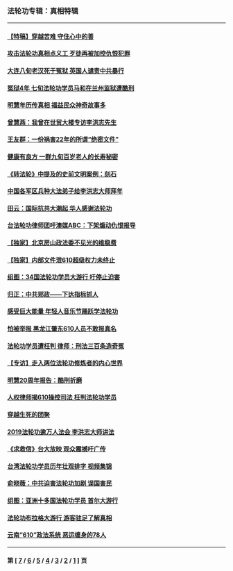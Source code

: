 ### 法轮功专辑：真相特辑
---
#### [【特稿】穿越苦难 守住心中的善](../../pages/nf4389/n13784979.md?08140430) 
#### [攻击法轮功真相点义工 歹徒再被加控仇恨犯罪](../../pages/nf4389/n13601019.md?08140430) 
#### [大连八旬老汉死于冤狱 英国人谴责中共暴行](../../pages/nf4389/n13480118.md?08140430) 
#### [冤狱4年 七旬法轮功学员马和在兰州监狱遭酷刑](../../pages/nf4389/n13304688.md?08140430) 
#### [明慧年历传真相 福益民众神奇故事多](../../pages/nf4389/n13294545.md?08140430) 
#### [曾慧燕：我曾在世贸大楼专访李洪志先生](../../pages/nf4389/n12898729.md?08140430) 
#### [王友群：一份祸害22年的所谓“绝密文件”](../../pages/nf4389/n12871750.md?08140430) 
#### [健康有良方 一群九旬百岁老人的长寿秘密](../../pages/nf4389/n12847475.md?08140430) 
#### [《转法轮》中提及的史前文明案例：刻石](../../pages/nf4389/n12758577.md?08140430) 
#### [中国各军区兵种大法弟子给李洪志大师拜年](../../pages/nf4389/n12750047.md?08140430) 
#### [田云：国际抗共大潮起 华人感谢法轮功](../../pages/nf4389/n12357708.md?08140430) 
#### [台法轮功律师团吁澳媒ABC：下架煽动仇恨报导](../../pages/nf4389/n12279917.md?08140430) 
#### [【独家】北京房山政法委不见光的维稳费](../../pages/nf4389/n12031979.md?08140430) 
#### [【独家】内部文件泄610超级权力未终止](../../pages/nf4389/n12023895.md?08140430) 
#### [组图：34国法轮功学员大游行 吁停止迫害](../../pages/nf4389/n11492658.md?08140430) 
#### [归正：中共邪政——下达指标抓人](../../pages/nf4389/n11474770.md?08140430) 
#### [感受巨大能量 年轻人音乐节踊跃学法轮功](../../pages/nf4389/n11441981.md?08140430) 
#### [怕被举报 黑龙江肇东610人员不敢报真名](../../pages/nf4389/n11436499.md?08140430) 
#### [法轮功学员遭枉判 律师：刑法三百条造奇冤](../../pages/nf4389/n11433943.md?08140430) 
#### [【专访】走入两位法轮功修炼者的内心世界](../../pages/nf4389/n11415623.md?08140430) 
#### [明慧20周年报告：酷刑折磨](../../pages/nf4389/n11387954.md?08140430) 
#### [人权律师揭610操控司法 枉判法轮功学员](../../pages/nf4389/n11313370.md?08140430) 
#### [穿越生死的团聚](../../pages/nf4389/n11258922.md?08140430) 
#### [2019法轮功逾万人法会 李洪志大师讲法](../../pages/nf4389/n11265303.md?08140430) 
#### [《求救信》台大放映 观众震撼吁广传](../../pages/nf4389/n10922251.md?08140430) 
#### [台湾法轮功学员历年壮观排字 视频集锦](../../pages/nf4389/n10878789.md?08140430) 
#### [俞晓薇：中共迫害法轮功加剧 误国害民](../../pages/nf4389/n10859260.md?08140430) 
#### [组图：亚洲十多国法轮功学员 首尔大游行](../../pages/nf4389/n10781149.md?08140430) 
#### [法轮功布拉格大游行 游客驻足了解真相](../../pages/nf4389/n10749360.md?08140430) 
#### [云南“610”政法系统 恶运缠身的78人](../../pages/nf4389/n10747534.md?08140430) 

---
#### 第 [ [7](./7.md?08140430) / [6](./6.md?08140430) / [5](./5.md?08140430) / [4](./4.md?08140430) / [3](./3.md?08140430) / [2](./2.md?08140430) / [1](./1.md?08140430) ] 页
